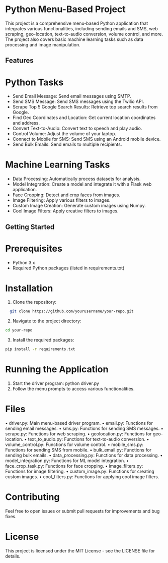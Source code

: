 # Python Menu-Based Project
This project is a comprehensive menu-based Python application that integrates various functionalities, including sending emails and SMS, web scraping, geo-location, text-to-audio conversion, volume control, and more. The project also covers basic machine learning tasks such as data processing and image manipulation.
## Features
# Python Tasks

- Send Email Message: Send email messages using SMTP.
- Send SMS Message: Send SMS messages using the Twilio API.
- Scrape Top 5 Google Search Results: Retrieve top search results from Google.
- Find Geo Coordinates and Location: Get current location coordinates and address.
- Convert Text-to-Audio: Convert text to speech and play audio.
- Control Volume: Adjust the volume of your laptop.
- Connect to Mobile for SMS: Send SMS using an Android mobile device.
- Send Bulk Emails: Send emails to multiple recipients.
# Machine Learning Tasks

- Data Processing: Automatically process datasets for analysis.
- Model Integration: Create a model and integrate it with a Flask web application.
- Face Cropping: Detect and crop faces from images.
- Image Filtering: Apply various filters to images.
- Custom Image Creation: Generate custom images using Numpy.
- Cool Image Filters: Apply creative filters to images.
## Getting Started
# Prerequisites
- Python 3.x
- Required Python packages (listed in requirements.txt)
# Installation
1. Clone the repository:

```bash
  git clone https://github.com/yourusername/your-repo.git
```
2. Navigate to the project directory:

```bash
cd your-repo
```
3. Install the required packages:

```bash
pip install -r requirements.txt
```
# Running the Application
1. Start the driver program:
python driver.py
2. Follow the menu prompts to access various functionalities.
# Files
• driver.py: Main menu-based driver program.
• email.py: Functions for sending email messages.
• sms.py: Functions for sending SMS messages.
• scrape.py: Functions for web scraping.
• geolocation.py: Functions for geo-location.
• text_to_audio.py: Functions for text-to-audio conversion.
• volume_control.py: Functions for volume control.
• mobile_sms.py: Functions for sending SMS from mobile.
• bulk_email.py: Functions for sending bulk emails.
• data_processing.py: Functions for data processing.
• model_integration.py: Functions for ML model integration.
• face_crop_task.py: Functions for face cropping.
• image_filters.py: Functions for image filtering.
• custom_image.py: Functions for creating custom images.
• cool_filters.py: Functions for applying cool image filters.
# Contributing
Feel free to open issues or submit pull requests for improvements and bug fixes.

# License
This project is licensed under the MIT License - see the LICENSE file for details.

